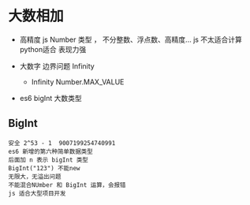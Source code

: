 # 大数相加

- 高精度
    js Number 类型 ， 不分整数、浮点数、高精度...
    js 不太适合计算 python适合
    表现力强
- 大数字
    边界问题
    Infinity
    - Infinity
    Number.MAX_VALUE


- es6 bigInt 大数类型

## BigInt
    安全 2^53 - 1  9007199254740991
    es6 新增的第六种简单数据类型
    后面加 n 表示 bigInt 类型
    BigInt("123") 不能new
    无限大，无溢出问题
    不能混合NUmber 和 BigInt 运算，会报错
    js 适合大型项目开发